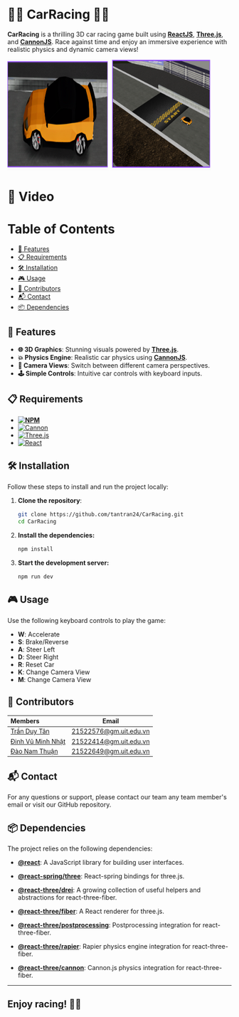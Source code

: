 # 🚗🏁 CarRacing 🏁🚗

**CarRacing** is a thrilling 3D car racing game built using **[ReactJS][React-url]**, **[Three.js][Three-url]**, and **[CannonJS][Cannon-url]**. Race against time and enjoy an immersive experience with realistic physics and dynamic camera views!

<div display='grid' grid-template-columns: repeat(2, 1fr); grid-gap: 10px;>
   <img src='./images/image_1.PNG' style="width: 45%; height:250px">
   <img src='./images/image_2.PNG' style="width: 45%; height:250px">
</div>

# 📸 Video

# Table of Contents

- [🌟 Features](#-features)
- [📋 Requirements](#-requirements)
- [🛠️ Installation](#-installation)
- [🎮 Usage](#-usage)
- [🤝 Contributors](#-contributors)
- [📬 Contact](#-contact)
- [📦 Dependencies](#-dependencies)

## 🌟 Features

- **🌐 3D Graphics**: Stunning visuals powered by **[Three.js][Three-url]**.
- **💥 Physics Engine**: Realistic car physics using **[CannonJS][Cannon-url]**.
- **🎥 Camera Views**: Switch between different camera perspectives.
- **🕹️ Simple Controls**: Intuitive car controls with keyboard inputs.

## 📋 Requirements

- **[![NPM][NPM]][NPM-url]**
- [![Cannon][Cannon.js]][Cannon-url]
- [![Three.js][Three.js]][Three-url]
- [![React][React.js]][react-url]

## 🛠️ Installation

Follow these steps to install and run the project locally:

1. **Clone the repository**:
   ```bash
   git clone https://github.com/tantran24/CarRacing.git
   cd CarRacing
   ```
2. **Install the dependencies:**

   ```bash
   npm install
   ```

3. **Start the development server:**
   ```bash
   npm run dev
   ```

## 🎮 Usage

Use the following keyboard controls to play the game:

- **W**: Accelerate
- **S**: Brake/Reverse
- **A**: Steer Left
- **D**: Steer Right
- **R**: Reset Car
- **K**: Change Camera View
- **M**: Change Camera View

## 🤝 Contributors

| **Members**                                          |                        **Email**                        |
| :--------------------------------------------------- | :-----------------------------------------------------: |
| [Trần Duy Tân](https://github.com/tantran24)         | [21522576@gm.uit.edu.vn](mailto:21522576@gm.uit.edu.vn) |
| [Đinh Vũ Minh Nhật](https://github.com/NhatDinh2411) | [21522414@gm.uit.edu.vn](mailto:21522414@gm.uit.edu.vn) |
| [Đào Nam Thuận](https://github.com/daonamthuan)      | [21522649@gm.uit.edu.vn](mailto:21522649@gm.uit.edu.vn) |

## 📬 Contact

For any questions or support, please contact our team any team member's email or visit our GitHub repository.

## 📦 Dependencies

The project relies on the following dependencies:

- **[@react][React-url]**: A JavaScript library for building user interfaces.
- **[@react-spring/three](https://www.npmjs.com/package/@react-spring/three)**: React-spring bindings for three.js.

- **[@react-three/drei](https://www.npmjs.com/package/@react-three/drei)**: A growing collection of useful helpers and abstractions for react-three-fiber.
- **[@react-three/fiber](https://www.npmjs.com/package/@react-three/fiber)**: A React renderer for three.js.
- **[@react-three/postprocessing](https://www.npmjs.com/package/@react-three/postprocessing)**: Postprocessing integration for react-three-fiber.
- **[@react-three/rapier](https://www.npmjs.com/package/@react-three/rapier)**: Rapier physics engine integration for react-three-fiber.
- **[@react-three/cannon](https://www.npmjs.com/package/@react-three/cannon)**: Cannon.js physics integration for react-three-fiber.

---

## Enjoy racing! 🚗💨

[React.js]: https://img.shields.io/badge/React-20232A?style=for-the-badge&logo=react&logoColor=61DAFB
[React-url]: https://reactjs.org/
[Three.js]: https://img.shields.io/badge/-ThreeJS-049EF4?logo=threedotjs&logoColor=black&style=for-the-badge
[Three-url]: https://threejs.org/
[Cannon.js]: https://img.shields.io/badge/CannonJS-35495E?style=for-the-badge
[Cannon-url]: https://schteppe.github.io/cannon.js/
[NPM]: https://img.shields.io/badge/npm-35495E?logo=npm&style=for-the-badge
[NPM-url]: https://www.npmjs.com/

